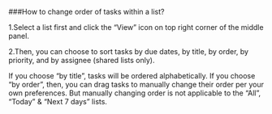 ###How to change order of tasks within a list?

1.Select a list first and click the “View” icon on top right corner of the middle panel.

2.Then, you can choose to sort tasks by due dates, by title, by order, by priority, and by assignee (shared lists only).


If you choose “by title”, tasks will be ordered alphabetically. If you choose “by order”, then, you can drag tasks to manually change their order per your own preferences. But manually changing order is not applicable to the “All”, “Today” & “Next 7 days” lists.
